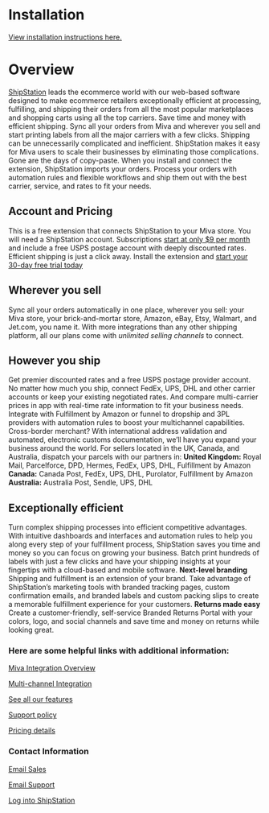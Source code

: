 # Installation
[View installation instructions here.](/ShipStationMivaMerchantSetupGuide.pdf)

# Overview
 [ShipStation](https://www.shipstation.com/)  leads the ecommerce world with our web-based software designed to make ecommerce retailers exceptionally efficient at processing, fulfilling, and shipping their orders from all the most popular marketplaces and shopping carts using all the top carriers.
Save time and money with efficient shipping. Sync all your orders from Miva and wherever you sell and start printing labels from all the major carriers with a few clicks.
Shipping can be unnecessarily complicated and inefficient. ShipStation makes it easy for Miva users to scale their businesses by eliminating those complications. Gone are the days of copy-paste. When you install and connect the extension, ShipStation imports your orders. Process your orders with automation rules and flexible workflows and ship them out with the best carrier, service, and rates to fit your needs.
 
## Account and Pricing
This is a free extension that connects ShipStation to your Miva store. You will need a ShipStation account. Subscriptions [start at only $9 per month](https://www.shipstation.com/pricing/)  and include a free USPS postage account with deeply discounted rates.
Efficient shipping is just a click away. Install the extension and  [start your 30-day free trial today](https://www.shipstation.com/) 
 
## Wherever you sell
Sync all your orders automatically in one place, wherever you sell: your Miva store, your brick-and-mortar store, Amazon, eBay, Etsy, Walmart, and Jet.com, you name it. With more integrations than any other shipping platform, all our plans come with *unlimited selling channels* to connect.
 
## However you ship
Get premier discounted rates and a free USPS postage provider account. No matter how much you ship, connect FedEx, UPS, DHL and other carrier accounts or keep your existing negotiated rates. And compare multi-carrier prices in app with real-time rate information to fit your business needs.
Integrate with Fulfillment by Amazon or funnel to dropship and 3PL providers with automation rules to boost your multichannel capabilities.
Cross-border merchant? With international address validation and automated, electronic customs documentation, we’ll have you expand your business around the world. For sellers located in the UK, Canada, and Australia, dispatch your parcels with our partners in:
**United Kingdom:** Royal Mail, Parcelforce, DPD, Hermes, FedEx, UPS, DHL, Fulfillment by Amazon
**Canada:** Canada Post, FedEx, UPS, DHL, Purolator, Fulfillment by Amazon
**Australia:** Australia Post, Sendle, UPS, DHL
 
## Exceptionally efficient
Turn complex shipping processes into efficient competitive advantages. With intuitive dashboards and interfaces and automation rules to help you along every step of your fulfillment process, ShipStation saves you time and money so you can focus on growing your business.
Batch print hundreds of labels with just a few clicks and have your shipping insights at your fingertips with a cloud-based and mobile software.
**Next-level branding**
Shipping and fulfillment is an extension of your brand. Take advantage of ShipStation’s marketing tools with branded tracking pages, custom confirmation emails, and branded labels and custom packing slips to create a memorable fulfillment experience for your customers.
**Returns made easy**
Create a customer-friendly, self-service Branded Returns Portal with your colors, logo, and social channels and save time and money on returns while looking great.
 
### Here are some helpful links with additional information:
 [Miva Integration Overview](https://www.shipstation.com/partners/miva-merchant/)

 [Multi-channel Integration](http://www.shipstation.com/partners/) 

 [See all our features](http://www.shipstation.com/features/) 

 [Support policy](http://www.shipstation.com/Support-Policy/) 

 [Pricing details](http://www.shipstation.com/pricing) 

### Contact Information
 [Email Sales](mailto:sales@shipstation.com)

 [Email Support](mailto:support@shipstation.com)

 [Log into ShipStation](https://app.shipstation.com/)
